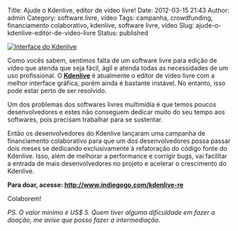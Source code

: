 Title: Ajude o Kdenlive, editor de vídeo livre!
Date: 2012-03-15 21:43
Author: admin
Category: software.livre, vídeo
Tags: campanha, crowdfunding, financiamento colaborativo, kdenlive, software livre, vídeo
Slug: ajude-o-kdenlive-editor-de-video-livre
Status: published

[![Interface do
Kdenlive](http://kdenlive.org/sites/default/files/images/kdenlive-layout-colorcorrection.preview.png "Kdenlive")](http://www.indiegogo.com/kdenlive-re)

Como vocês sabem, sentimos falta de um software livre para edição de
vídeo que atenda que seja fácil, ágil e atenda todas as necessidades de
um uso profissional. O **[Kdenlive](http://kdenlive.org)** é atualmente
o editor de vídeo livre com a melhor interface gráfica, porém ainda é
bastante instável. No entanto, isso pode estar perto de ser resolvido.

Um dos problemas dos softwares livres multimídia é que temos poucos
desenvolvedores e estes não conseguem dedicar muito do seu tempo aos
softwares, pois precisam trabalhar para se sustentar.

Então os desenvolvedores do Kdenlive lançaram uma campanha de
financiamento colaborativo para que um dos desenvolvedores possa passar
dois meses se dedicando exclusivamente à refatoração do código fonte do
Kdenlive. Isso, além de melhorar a performance e corrigir bugs, vai
facilitar a entrada de mais desenvolvedores no projeto e acelerar o
crescimento do Kdenlive.

**Para doar, acesse:
[http://www.indiegogo.com/<wbr>kdenlive-re</wbr>](http://www.indiegogo.com/kdenlive-re)**

Colaborem!

*PS. O valor mínimo é US\$ 5. Quem tiver alguma dificuldade em fazer a
doação, me avise que posso fazer a intermediação.*
